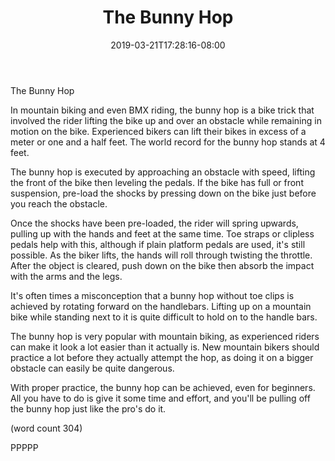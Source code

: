 ﻿---
title: "The Bunny Hop"
date: 2019-03-21T17:28:16-08:00
description: "Mountain Biking Tips for Web Success"
featured_image: "/images/Mountain Biking.jpg"
tags: ["Mountain Biking"]
---

The Bunny Hop

In mountain biking and even BMX riding, the bunny hop
is a bike trick that involved the rider lifting the
bike up and over an obstacle while remaining in 
motion on the bike.  Experienced bikers can lift 
their bikes in excess of a meter or one and a half
feet.  The world record for the bunny hop stands at
4 feet.

The bunny hop is executed by approaching an obstacle
with speed, lifting the front of the bike then 
leveling the pedals.  If the bike has full or front
suspension, pre-load the shocks by pressing down
on the bike just before you reach the obstacle.

Once the shocks have been pre-loaded, the rider
will spring upwards, pulling up with the hands and
feet at the same time.  Toe straps or clipless 
pedals help with this, although if plain platform
pedals are used, it's still possible.  As the biker
lifts, the hands will roll through twisting the 
throttle.  After the object is cleared, push down
on the bike then absorb the impact with the arms
and the legs.

It's often times a misconception that a bunny hop
without toe clips is achieved by rotating forward
on the handlebars.  Lifting up on a mountain bike
while standing next to it is quite difficult to
hold on to the handle bars.  

The bunny hop is very popular with mountain biking,
as experienced riders can make it look a lot easier
than it actually is.  New mountain bikers should
practice a lot before they actually attempt the 
hop, as doing it on a bigger obstacle can easily
be quite dangerous.

With proper practice, the bunny hop can be achieved,
even for beginners.  All you have to do is give it
some time and effort, and you'll be pulling off the
bunny hop just like the pro's do it.

(word count 304)

PPPPP
